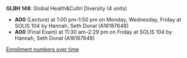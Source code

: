 **GLBH 148**: Global Health&Cultrl Diversity (4 units)

- **A00** (Lecture) at 1:00 pm–1:50 pm on Monday, Wednesday, Friday at SOLIS 104 by Hannah, Seth Donal (A16187648)
- **A00** (Final Exam) at 11:30 am–2:29 pm on Friday at SOLIS 104 by Hannah, Seth Donal (A16187648)

[Enrollment numbers over time](./GLBH148.tsv)
